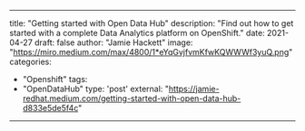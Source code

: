 
--- 

title: "Getting started with Open Data Hub"
description: "Find out how to get started with a complete Data Analytics platform on OpenShift."
date: 2021-04-27
draft: false
author: "Jamie Hackett"
image: "https://miro.medium.com/max/4800/1*eYqGvjfvmKfwKQWWWf3yuQ.png"
categories:
- "Openshift"
tags:
- "OpenDataHub"
type: 'post'
external: "https://jamie-redhat.medium.com/getting-started-with-open-data-hub-d833e5de5f4c"
---
